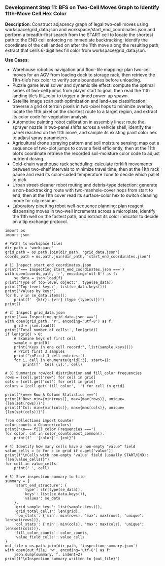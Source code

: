 ### Development Step 11: BFS on Two-Cell Moves Graph to Identify 11th-Move Cell Hex Color

**Description**: Construct adjacency graph of legal two-cell moves using workspace/grid_data.json and workspace/start_end_coordinates.json and perform a breadth-first search from the START cell to locate the shortest path to the END cell enforcing no immediate backtracking; identify the coordinate of the cell landed on after the 11th move along the resulting path; extract that cell’s 6-digit hex fill color from workspace/grid_data.json.

**Use Cases**:
- Warehouse robotics navigation and floor-tile mapping: plan two-cell moves for an AGV from loading dock to storage rack, then retrieve the 11th-tile’s hex color to verify zone boundaries before unloading.
- Puzzle game level solver and dynamic tile effect: compute the optimal series of two-cell jumps from player start to goal, then read the 11th landing tile’s fill_color to trigger a timed power-up spawn.
- Satellite image scan path optimization and land-use classification: traverse a grid of terrain pixels in two-pixel hops to minimize overlap, locate the 11th pixel on the shortest route to a target region, and extract its color code for vegetation analysis.
- Automotive painting robot calibration in assembly lines: route the sprayer nozzle in two-panel shifts across a vehicle shell, identify the panel reached on the 11th move, and sample its existing paint color hex to adjust spray parameters.
- Agricultural drone spraying pattern and soil moisture sensing: map out a sequence of two-plot jumps to cover a field efficiently, then at the 11th plot’s coordinate retrieve the recorded soil-moisture color code to adjust nutrient dosing.
- Cold-chain warehouse rack scheduling: calculate forklift movements between two-shelf intervals to minimize travel time, then at the 11th rack pause and read its color-coded temperature zone to decide which pallet to pick.
- Urban street-cleaner robot routing and debris-type detection: generate a non-backtracking route with two-manhole-cover hops from start to end, then at the 11th cover read its surface-color hex to switch cleaning mode for oily residue.
- Laboratory pipetting robot well-sequence planning: plan reagent dispensing moves in two-well increments across a microplate, identify the 11th well on the fastest path, and extract its color indicator to decide on a tip exchange protocol.

```
import os
import json

# Paths to workspace files
dir_path = 'workspace'
grid_path = os.path.join(dir_path, 'grid_data.json')
coords_path = os.path.join(dir_path, 'start_end_coordinates.json')

# 1) Inspect start_end_coordinates.json
print('=== Inspecting start_end_coordinates.json ===')
with open(coords_path, 'r', encoding='utf-8') as f:
    se_data = json.load(f)
print('Type of top‐level object:', type(se_data))
print('Top-level keys:', list(se_data.keys()))
print('Values by key:')
for k, v in se_data.items():
    print(f'  {k!r}: {v!r} (type {type(v)})')
print()

# 2) Inspect grid_data.json
print('=== Inspecting grid_data.json ===')
with open(grid_path, 'r', encoding='utf-8') as f:
    grid = json.load(f)
print('Total number of cells:', len(grid))
if len(grid) > 0:
    # Examine keys of first cell
    sample = grid[0]
    print('Keys in one cell record:', list(sample.keys()))
    # Print first 3 samples
    print('\nFirst 3 cell entries:')
    for i, cell in enumerate(grid[:3], start=1):
        print(f'  Cell {i}:', cell)

# 3) Summarize row/col distribution and fill_color frequencies
rows = [cell.get('row') for cell in grid]
cols = [cell.get('col') for cell in grid]
colors = [cell.get('fill_color', '') for cell in grid]

print('\n=== Row & Column Statistics ===')
print(f'Row: min={min(rows)}, max={max(rows)}, unique={len(set(rows))}')
print(f'Col: min={min(cols)}, max={max(cols)}, unique={len(set(cols))}')

from collections import Counter
color_counts = Counter(colors)
print('\n=== fill_color Frequencies ===')
for color, cnt in color_counts.most_common():
    print(f"  '{color}': {cnt}")

# 4) Identify how many cells have a non‐empty "value" field
value_cells = [c for c in grid if c.get('value')]
print(f"\nCells with non-empty 'value' field (usually START/END): {len(value_cells)}")
for cell in value_cells:
    print(' ', cell)

# 5) Save inspection summary to file
summary = {
    'start_end_structure': {
        'type': str(type(se_data)),
        'keys': list(se_data.keys()),
        'values': se_data
    },
    'grid_sample_keys': list(sample.keys()),
    'grid_total_cells': len(grid),
    'row_stats': {'min': min(rows), 'max': max(rows), 'unique': len(set(rows))},
    'col_stats': {'min': min(cols), 'max': max(cols), 'unique': len(set(cols))},
    'fill_color_counts': color_counts,
    'value_field_cells': value_cells
}
out_file = os.path.join(dir_path, 'inspection_summary.json')
with open(out_file, 'w', encoding='utf-8') as f:
    json.dump(summary, f, indent=2)
print(f"\nInspection summary written to {out_file}")

```